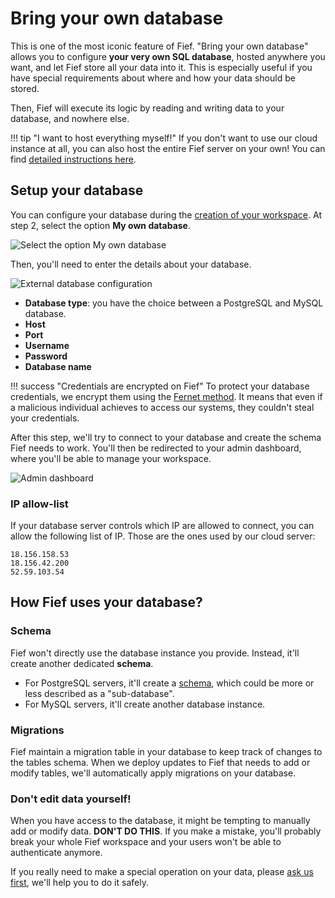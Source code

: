 # Bring your own database

This is one of the most iconic feature of Fief. "Bring your own database" allows you to configure **your very own SQL database**, hosted anywhere you want, and let Fief store all your data into it. This is especially useful if you have special requirements about where and how your data should be stored.

Then, Fief will execute its logic by reading and writing data to your database, and nowhere else.

!!! tip "I want to host everything myself!"
    If you don't want to use our cloud instance at all, you can also host the entire Fief server on your own! You can find [detailed instructions here](../self-hosting/quickstart.md).

## Setup your database

You can configure your database during the [creation of your workspace](../getting-started/workspace.md). At step 2, select the option **My own database**.

![Select the option My own database](/assets/images/byod-select-type.png)

Then, you'll need to enter the details about your database.

![External database configuration](/assets/images/byod-database-configuration.png)

* **Database type**: you have the choice between a PostgreSQL and MySQL database.
* **Host**
* **Port**
* **Username**
* **Password**
* **Database name**

!!! success "Credentials are encrypted on Fief"
    To protect your database credentials, we encrypt them using the [Fernet method](https://github.com/fernet/spec/). It means that even if a malicious individual achieves to access our systems, they couldn't steal your credentials.

After this step, we'll try to connect to your database and create the schema Fief needs to work. You'll then be redirected to your admin dashboard, where you'll be able to manage your workspace.

![Admin dashboard](/assets/images/admin-dashboard.png)

### IP allow-list

If your database server controls which IP are allowed to connect, you can allow the following list of IP. Those are the ones used by our cloud server:

```
18.156.158.53
18.156.42.200
52.59.103.54
```

## How Fief uses your database?

### Schema

Fief won't directly use the database instance you provide. Instead, it'll create another dedicated **schema**.

* For PostgreSQL servers, it'll create a [schema](https://www.postgresql.org/docs/current/ddl-schemas.html), which could be more or less described as a "sub-database".
* For MySQL servers, it'll create another database instance.

### Migrations

Fief maintain a migration table in your database to keep track of changes to the tables schema. When we deploy updates to Fief that needs to add or modify tables, we'll automatically apply migrations on your database.

### Don't edit data yourself!

When you have access to the database, it might be tempting to manually add or modify data. **DON'T DO THIS**. If you make a mistake, you'll probably break your whole Fief workspace and your users won't be able to authenticate anymore.

If you really need to make a special operation on your data, please [ask us first](https://github.com/fief-dev/fief/discussions), we'll help you to do it safely.
